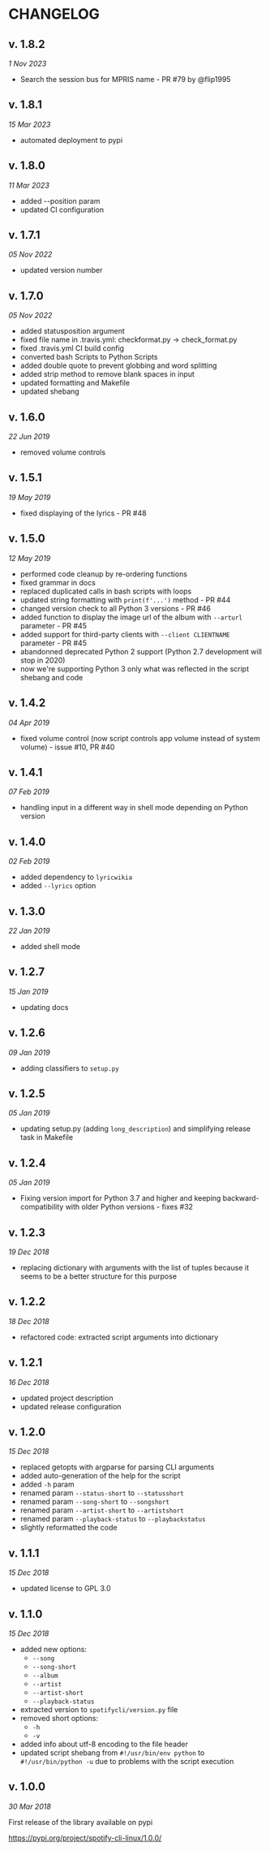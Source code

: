CHANGELOG
=========

v. 1.8.2
--------
*1 Nov 2023*

- Search the session bus for MPRIS name - PR #79 by @flip1995

v. 1.8.1
--------
*15 Mar 2023*

- automated deployment to pypi

v. 1.8.0
--------
*11 Mar 2023*

- added --position param
- updated CI configuration

v. 1.7.1
--------
*05 Nov 2022*

- updated version number

v. 1.7.0
--------
*05 Nov 2022*

- added statusposition argument
- fixed file name in .travis.yml: checkformat.py -> check_format.py
- fixed .travis.yml CI build config
- converted bash Scripts to Python Scripts
- added double quote to prevent globbing and word splitting
- added strip method to remove blank spaces in input
- updated formatting and Makefile
- updated shebang

v. 1.6.0
--------
*22 Jun 2019*
- removed volume controls

v. 1.5.1
--------
*19 May 2019*
- fixed displaying of the lyrics - PR #48

v. 1.5.0
--------
*12 May 2019*
- performed code cleanup by re-ordering functions
- fixed grammar in docs
- replaced duplicated calls in bash scripts with loops
- updated string formatting with `print(f'...')` method - PR #44
- changed version check to all Python 3 versions - PR #46
- added function to display the image url of the album with `--arturl` parameter - PR #45
- added support for third-party clients with `--client CLIENTNAME` parameter - PR #45
- abandonned deprecated Python 2 support (Python 2.7 development will stop in 2020)
- now we're supporting Python 3 only what was reflected in the script shebang and code

v. 1.4.2
--------
*04 Apr 2019*
- fixed volume control (now script controls app volume instead of system volume) - issue #10, PR #40

v. 1.4.1
--------
*07 Feb 2019*
- handling input in a different way in shell mode depending on Python version

v. 1.4.0
--------
*02 Feb 2019*
- added dependency to `lyricwikia`
- added `--lyrics` option

v. 1.3.0
--------
*22 Jan 2019*
- added shell mode

v. 1.2.7
--------
*15 Jan 2019*
- updating docs

v. 1.2.6
--------
*09 Jan 2019*
- adding classifiers to `setup.py`

v. 1.2.5
--------
*05 Jan 2019*
- updating setup.py (adding `long_description`) and simplifying release task in Makefile

v. 1.2.4
--------
*05 Jan 2019*
- Fixing version import for Python 3.7 and higher and keeping backward-compatibility with older Python versions - fixes #32

v. 1.2.3
--------
*19 Dec 2018*
- replacing dictionary with arguments with the list of tuples because it seems to be a better structure for this purpose

v. 1.2.2
--------
*18 Dec 2018*
- refactored code: extracted script arguments into dictionary

v. 1.2.1
--------
*16 Dec 2018*
- updated project description
- updated release configuration

v. 1.2.0
--------
*15 Dec 2018*
- replaced getopts with argparse for parsing CLI arguments
- added auto-generation of the help for the script
- added `-h` param
- renamed param `--status-short` to `--statusshort`
- renamed param `--song-short` to `--songshort`
- renamed param `--artist-short` to `--artistshort`
- renamed param `--playback-status` to `--playbackstatus`
- slightly reformatted the code

v. 1.1.1
--------
*15 Dec 2018*
- updated license to GPL 3.0


v. 1.1.0
--------
*15 Dec 2018*

- added new options:
  - `--song`
  - `--song-short`
  - `--album`
  - `--artist`
  - `--artist-short`
  - `--playback-status`
- extracted version to `spotifycli/version.py` file
- removed short options:
  - `-h`
  - `-v`
- added info about utf-8 encoding to the file header
- updated script shebang from `#!/usr/bin/env python` to `#!/usr/bin/python -u` due to problems with the script execution

v. 1.0.0
--------
*30 Mar 2018*

First release of the library available on pypi

https://pypi.org/project/spotify-cli-linux/1.0.0/
